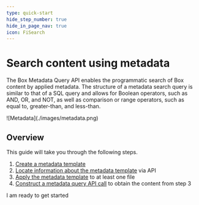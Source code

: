 ```yaml
---
type: quick-start
hide_step_number: true
hide_in_page_nav: true
icon: FiSearch
---
```


# Search content using metadata

The Box Metadata Query API enables the programmatic search of Box content by
applied metadata. The structure of a metadata search query is similar to that of
a SQL query and allows for Boolean operators, such as AND, OR, and NOT, as well
as comparison or range operators, such as equal to, greater-than, and less-than.

<ImageFrame center>
    ![Metadata](./images/metadata.png)
</ImageFrame>

## Overview 

This guide will take you through the following steps.

1. [Create a metadata template][stepone]
2. [Locate information about the metadata template][steptwo] via API
3. [Apply the metadata template][stepthree] to at least one file
4. [Construct a metadata query API call][stepfour] to obtain the content
 from step 3

<Next>
  I am ready to get started
</Next>

[stepone]: g://search/quick-start/create-metadata-template/
[steptwo]: g://search/quick-start/locate-template-info/
[stepthree]: g://search/quick-start/apply-template-to-file/
[stepfour]: g://search/quick-start/metadata-query-api/
